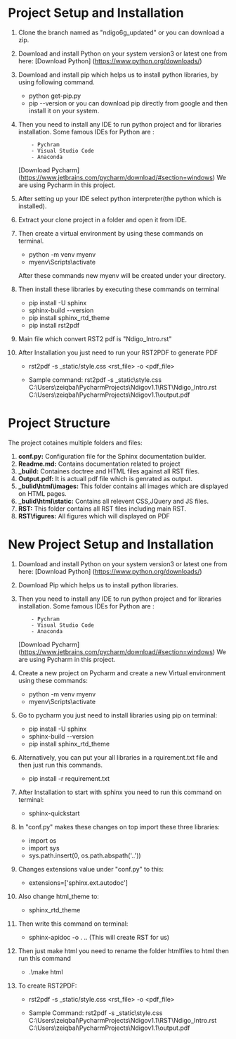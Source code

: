 # Project Setup and Installation  

1. Clone the branch named as "ndigo6g_updated" or you can download a zip.

2. Download and install Python on your system version3 or latest one from here:
   [Download Python] (https://www.python.org/downloads/)
   
3. Download and install pip which helps us to install python libraries, by using following command. 
   - python get-pip.py
   - pip --version
   or you can download pip directly from google and then install it on your system.
   
4. Then you need to install any IDE to run python project and for libraries installation.
   Some famous IDEs for Python are :
   
           - Pychram
           - Visual Studio Code
           - Anaconda
   [Download Pycharm] (https://www.jetbrains.com/pycharm/download/#section=windows)
   We are using Pycharm in this project.
   
5. After setting up your IDE select python interpreter(the python which is installed). 

6. Extract your clone project in a folder and open it from IDE. 

7. Then create a virtual environment by using these commands on terminal.

   - python -m venv myenv
   - myenv\Scripts\activate
   
   After these commands new myenv will be created under your directory. 
   
8. Then install these libraries by executing these commands on terminal

   - pip install -U sphinx
   - sphinx-build --version
   - pip install sphinx_rtd_theme
   - pip install rst2pdf
   
9. Main file which convert RST2 pdf is "Ndigo_Intro.rst"

10. After Installation you just need to run your RST2PDF to generate PDF

    - rst2pdf  -s _static/style.css <rst_file> -o <pdf_file>
    
    - Sample command: rst2pdf -s _static\style.css  C:\Users\zeiqbal\PycharmProjects\Ndigov1.1\RST\Ndigo_Intro.rst   C:\Users\zeiqbal\PycharmProjects\Ndigov1.1\output.pdf



# Project Structure 

The project cotaines multiple folders and files:

1. **conf.py:** Configuration file for the Sphinx documentation builder.
3. **Readme.md:** Contains documentation related to project
4. **_build:** Containes doctree and HTML files against all RST files.
5. **Output.pdf:** It is actuall pdf file which is genrated as output.
6. **_bulid\html\images:** This folder contains all images which are displayed on HTML pages.
7. **_bulid\html\static:** Contains all relevent CSS,JQuery and JS files.
8. **RST:** This folder contains all RST files including main RST.
9. **RST\figures:** All figures which will displayed on PDF



# New Project Setup and Installation


1. Download and install Python on your system version3 or latest one from here:
   [Download Python] (https://www.python.org/downloads/)
   
2. Download Pip which helps us to install python libraries.

3. Then you need to install any IDE to run python project and for libraries installation.
   Some famous IDEs for Python are :
   
           - Pychram
           - Visual Studio Code
           - Anaconda
   [Download Pycharm] (https://www.jetbrains.com/pycharm/download/#section=windows)
   We are using Pycharm in this project.
   
4. Create a new project on Pycharm and create a new Virtual environment using these commands:
   
   - python -m venv myenv
   - myenv\Scripts\activate
   
5. Go to pycharm you just need to install libraries using pip on terminal:
   
   - pip install -U sphinx
   - sphinx-build --version
   - pip install sphinx_rtd_theme
   
6. Alternatively, you can put your all libraries in a rquirement.txt file and then just run this commands.

   - pip install -r requirement.txt
    
7. After Installation to start with sphinx you need to run this command on terminal:
    
   - sphinx-quickstart

8. In "conf.py"  makes these changes on top import these three libraries:

   - import os
   - import sys
   - sys.path.insert(0, os.path.abspath('..'))

9. Changes extensions value under "conf.py" to this:

   - extensions=['sphinx.ext.autodoc'] 

10. Also change html_theme to:

    - sphinx_rtd_theme

11. Then write this command on terminal:
    - sphinx-apidoc -o . .. (This will create RST for us)

12. Then just make html you need to rename the folder htmlfiles to html then run this command
    - .\make html

13. To create RST2PDF:
    
    - rst2pdf  -s _static/style.css <rst_file> -o <pdf_file>
   
    - Sample Command: rst2pdf -s _static\style.css  C:\Users\zeiqbal\PycharmProjects\Ndigov1.1\RST\Ndigo_Intro.rst   C:\Users\zeiqbal\PycharmProjects\Ndigov1.1\output.pdf


